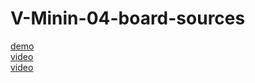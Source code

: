 # V-Minin-04-board-sources

[demo](https://skirnevskyialeksandr.github.io/V-Minin-04-board-sources/)  
[video](https://vladilen.ru/marathon/board)  
[video](https://www.youtube.com/watch?v=gX3Ev1ATxfI)
